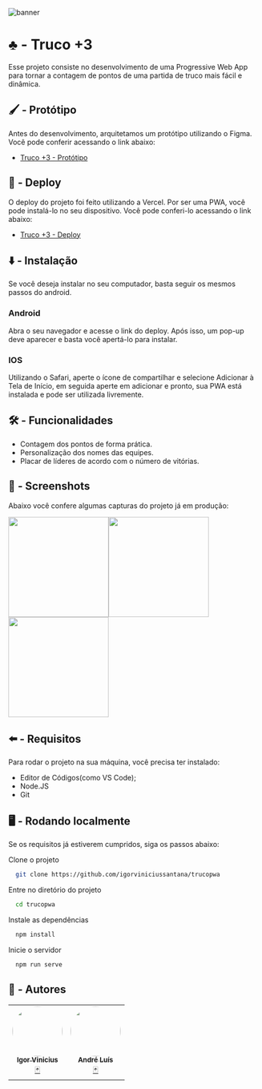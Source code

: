 ![banner](https://user-images.githubusercontent.com/86114583/192170303-e65bbd76-52bd-4527-99f7-866ca329faae.png)


# ♣️ - Truco +3

Esse projeto consiste no desenvolvimento de uma
Progressive Web App para tornar a contagem de pontos
de uma partida de truco mais fácil e dinâmica.



## 🖌️ - Protótipo

Antes do desenvolvimento, arquitetamos um protótipo
utilizando o Figma. Você pode conferir acessando
o link abaixo:

- [Truco +3 - Protótipo](https://www.figma.com/file/ecaNxTI0AlqPjlDvPa8hRo/Truco-%2B3?node-id=0%3A1)

 

## 🔗 - Deploy

O deploy do projeto foi feito utilizando a Vercel.
Por ser uma PWA, você pode instalá-lo no seu dispositivo.
Você pode conferi-lo acessando o link abaixo:

- [Truco +3 - Deploy](https://trucopwa.vercel.app)
## ⬇️ - Instalação

Se você deseja instalar no seu computador, basta seguir os mesmos
passos do android.

### Android
Abra o seu navegador e acesse o link do deploy. Após isso,
um pop-up deve aparecer e basta você apertá-lo para instalar.
### IOS
Utilizando o Safari, aperte o ícone de compartilhar e selecione
Adicionar à Tela de Início, em seguida aperte em adicionar e pronto,
sua PWA está instalada e pode ser utilizada livremente.
## 🛠️ - Funcionalidades

- Contagem dos pontos de forma prática.
- Personalização dos nomes das equipes.
- Placar de líderes de acordo com o número de vitórias.
## 📸 - Screenshots

Abaixo você confere algumas capturas do projeto já
em produção:

<img  src="https://user-images.githubusercontent.com/86114583/192171739-c8b62f76-0cdd-4cbc-a54e-709b1f370c1f.png"  width="200px"/><img  src="https://user-images.githubusercontent.com/86114583/192171741-a01cac80-b41b-4eae-9c2d-9e07c1fa7bf8.png"  width="200px"/><img  src="https://user-images.githubusercontent.com/86114583/192171744-58f43496-3c60-4d59-9245-dd7cd8a310ce.png"  width="200px"/>


## ⬅️ - Requisitos

Para rodar o projeto na sua máquina,
você precisa ter instalado:

 - Editor de Códigos(como VS Code);
 - Node.JS
 - Git
## 🖥️ - Rodando localmente

Se os requisitos já estiverem cumpridos, siga os passos abaixo:

Clone o projeto

```bash
  git clone https://github.com/igorviniciussantana/trucopwa
```

Entre no diretório do projeto

```bash
  cd trucopwa
```

Instale as dependências

```bash
  npm install
```

Inicie o servidor

```bash
  npm run serve
```


## 👥 - Autores

<table>
  <tr>
    <td align="center"><a href="https://github.com/igorviniciussantana"><img style="border-radius: 50%;" src="https://avatars.githubusercontent.com/u/86114583?v=4" width="100px;" alt=""/><br /><sub><b>Igor Vinicius</b></sub></a><br /><a href="https://trucopwa.vercel.app" title="Truco +3">🃏</a></td>
    <td align="center"><a href="https://github.com/andredochute"><img style="border-radius: 50%;" src="https://avatars.githubusercontent.com/u/86085474?v=4" width="100px;" alt=""/><br /><sub><b>André Luís</b></sub></a><br /><a href="https://trucopwa.vercel.app" title="Truco +3">🃏</a></td>
    </tr>
    </table>
